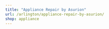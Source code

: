 ```yaml
---
title: "Appliance Repair by Asurion"
url: /arlington/appliance-repair-by-asurion/
shop: appliance
---
```

